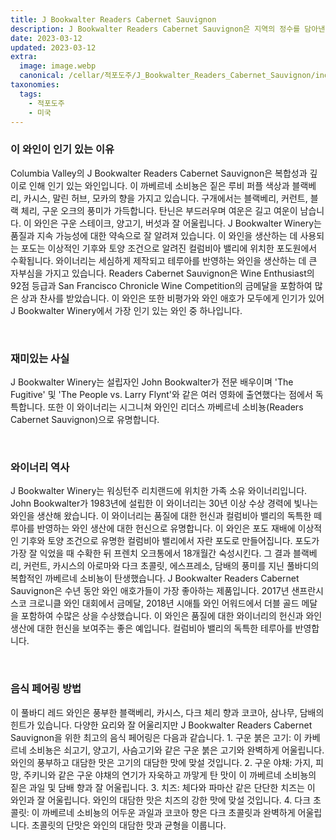 ```yaml
---
title: J Bookwalter Readers Cabernet Sauvignon
description: J Bookwalter Readers Cabernet Sauvignon은 지역의 정수를 담아낸 대담하고 복합적인 와인입니다. 블랙베리, 자두, 구운 오크의 향과 함께 담배와 향신료의 힌트와 함께 깊고 강렬한 풍미 프로필을 제공합니다. 이 독특한 Cabernet Sauvignon은 프렌치 및 아메리칸 오크통에서 숙성되어 부드럽고 균형 잡힌 마무리를 제공합니다. 특별한 날에 곁들이거나 혼자 즐기기에 안성맞춤입니다.
date: 2023-03-12
updated: 2023-03-12
extra:
  image: image.webp
  canonical: /cellar/적포도주/J_Bookwalter_Readers_Cabernet_Sauvignon/index.md
taxonomies:
  tags: 
    - 적포도주
    - 미국
---
```


### 이 와인이 인기 있는 이유

Columbia Valley의 J Bookwalter Readers Cabernet Sauvignon은 복합성과 깊이로 인해 인기 있는 와인입니다. 이 까베르네 소비뇽은 짙은 루비 퍼플 색상과 블랙베리, 카시스, 말린 허브, 모카의 향을 가지고 있습니다. 구개에서는 블랙베리, 커런트, 블랙 체리, 구운 오크의 풍미가 가득합니다. 탄닌은 부드러우며 여운은 길고 여운이 남습니다. 이 와인은 구운 스테이크, 양고기, 버섯과 잘 어울립니다. J Bookwalter Winery는 품질과 지속 가능성에 대한 약속으로 잘 알려져 있습니다. 이 와인을 생산하는 데 사용되는 포도는 이상적인 기후와 토양 조건으로 알려진 컬럼비아 밸리에 위치한 포도원에서 수확됩니다. 와이너리는 세심하게 제작되고 테루아를 반영하는 와인을 생산하는 데 큰 자부심을 가지고 있습니다. Readers Cabernet Sauvignon은 Wine Enthusiast의 92점 등급과 San Francisco Chronicle Wine Competition의 금메달을 포함하여 많은 상과 찬사를 받았습니다. 이 와인은 또한 비평가와 와인 애호가 모두에게 인기가 있어 J Bookwalter Winery에서 가장 인기 있는 와인 중 하나입니다.

&nbsp;  

### 재미있는 사실

J Bookwalter Winery는 설립자인 John Bookwalter가 전문 배우이며 'The Fugitive' 및 'The People vs. Larry Flynt'와 같은 여러 영화에 출연했다는 점에서 독특합니다. 또한 이 와이너리는 시그니쳐 와인인 리더스 까베르네 소비뇽(Readers Cabernet Sauvignon)으로 유명합니다.

&nbsp;  

### 와이너리 역사

J Bookwalter Winery는 워싱턴주 리치랜드에 위치한 가족 소유 와이너리입니다. John Bookwalter가 1983년에 설립한 이 와이너리는 30년 이상 수상 경력에 빛나는 와인을 생산해 왔습니다. 이 와이너리는 품질에 대한 헌신과 컬럼비아 밸리의 독특한 떼루아를 반영하는 와인 생산에 대한 헌신으로 유명합니다. 이 와인은 포도 재배에 이상적인 기후와 토양 조건으로 유명한 컬럼비아 밸리에서 자란 포도로 만들어집니다. 포도가 가장 잘 익었을 때 수확한 뒤 프렌치 오크통에서 18개월간 숙성시킨다. 그 결과 블랙베리, 커런트, 카시스의 아로마와 다크 초콜릿, 에스프레소, 담배의 풍미를 지닌 풀바디의 복합적인 까베르네 소비뇽이 탄생했습니다. J Bookwalter Readers Cabernet Sauvignon은 수년 동안 와인 애호가들이 가장 좋아하는 제품입니다. 2017년 샌프란시스코 크로니클 와인 대회에서 금메달, 2018년 시애틀 와인 어워드에서 더블 골드 메달을 포함하여 수많은 상을 수상했습니다. 이 와인은 품질에 대한 와이너리의 헌신과 와인 생산에 대한 헌신을 보여주는 좋은 예입니다. 컬럼비아 밸리의 독특한 테루아를 반영합니다.

&nbsp;  

### 음식 페어링 방법

이 풀바디 레드 와인은 풍부한 블랙베리, 카시스, 다크 체리 향과 코코아, 삼나무, 담배의 힌트가 있습니다. 다양한 요리와 잘 어울리지만 J Bookwalter Readers Cabernet Sauvignon을 위한 최고의 음식 페어링은 다음과 같습니다. 1. 구운 붉은 고기: 이 카베르네 소비뇽은 쇠고기, 양고기, 사슴고기와 같은 구운 붉은 고기와 완벽하게 어울립니다. 와인의 풍부하고 대담한 맛은 고기의 대담한 맛에 맞설 것입니다. 2. 구운 야채: 가지, 피망, 주키니와 같은 구운 야채의 연기가 자욱하고 까맣게 탄 맛이 이 까베르네 소비뇽의 짙은 과일 및 담배 향과 잘 어울립니다. 3. 치즈: 체다와 파마산 같은 단단한 치즈는 이 와인과 잘 어울립니다. 와인의 대담한 맛은 치즈의 강한 맛에 맞설 것입니다. 4. 다크 초콜릿: 이 까베르네 소비뇽의 어두운 과일과 코코아 향은 다크 초콜릿과 완벽하게 어울립니다. 초콜릿의 단맛은 와인의 대담한 맛과 균형을 이룹니다.

&nbsp;  
